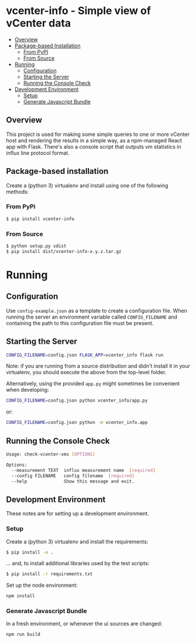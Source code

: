 # vcenter-info - Simple view of vCenter data

* [Overview](#overview)
* [Package-based Installation](#package-based-installation)
  * [From PyPI](#from-pypi)
  * [From Source](#from-source)
* [Running](#running)
  * [Configuration](#configuration)
  * [Starting the Server](#starting-the-server)
  * [Running the Console Check](#running-the-console-check)
* [Development Environment](#development-environment)
  * [Setup](#setup)
  * [Generate Javascript Bundle](#generate-javascript-bundle)

## Overview

This project is used for making some simple
queries to one or more vCenter host and rendering
the results in a simple way, as a npm-managed React
app with Flask.
There's also a console script that outputs vm
statistics in influx line protocol format.
 
## Package-based installation

Create a (python 3) virtualenv and
install using one of the following methods:

### From PyPi

```bash
$ pip install vcenter-info
```

### From Source

```bash
$ python setup.py sdist
$ pip install dist/vcenter-info-x.y.z.tar.gz
```

# Running

## Configuration

Use `config-example.json` as a template to
create a configuration file.
When running the server an environment variable called
`CONFIG_FILENAME` and containing the path to this
configuration file must be present.

## Starting the Server

```bash
CONFIG_FILENAME=config.json FLASK_APP=vcenter_info flask run
```

Note: if you are running from a source distribution
and didn't install it in your virtualenv, you should
execute the above from the top-level folder.

Alternatively, using the provided `app.py`
might sometimes be convenient when developing:

```bash
CONFIG_FILENAME=config.json python vcenter_info/app.py
```

or:

```bash
CONFIG_FILENAME=config.json python -m vcenter_info.app
```

## Running the Console Check

```bash
Usage: check-vcenter-vms [OPTIONS]

Options:
  --measurement TEXT  influx measurement name  [required]
  --config FILENAME   config filename  [required]
  --help              Show this message and exit.
```


## Development Environment

These notes are for setting up a development environment.

### Setup

Create a (python 3) virtualenv and install the requirements:

```bash
$ pip install -e .
```

... and, to install additional libraries used by the test scripts:

```bash
$ pip install -r requirements.txt
```

Set up the node environment:

```bash
npm install
```

### Generate Javascript Bundle

In a fresh environment, or whenever the ui
sources are changed:

```bash
npm run build
```

